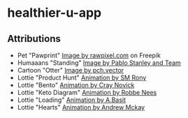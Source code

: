 # healthier-u-app

## Attributions

- Pet "Pawprint" [Image by rawpixel.com](https://www.freepik.com/free-vector/pet-logo-design-paw-vector-animal-shop-business_18246195.htm#query=paw%20print%20svg&position=2&from_view=keyword&track=ais_user&uuid=d8fc24cb-cb2f-4d40-b83d-50740874a785) on Freepik
- Humaaans "Standing" [Image by Pablo Stanley and Team](https://pablostanley.gumroad.com/?recommended_by=library&_gl=1*lkimej*_ga*Nzk4NjMxMDQyLjE3MTc1NzA0ODI.*_ga_6LJN6D94N6*MTcxNzU3MDQ4Mi4xLjEuMTcxNzU3MDU4NS4wLjAuMA..)
- Cartoon "Otter" [Image by pch.vector](https://www.freepik.com/free-vector/set-cartoon-otter-character-thinking-holding-gift-box-cup-coffee-diploma_28189623.htm#fromView=search&page=2&position=16&uuid=8fd1beaa-b407-459c-9644-2ff34ec45331)
- Lottie "Product Hunt" [Animation by SM Rony](https://lottiefiles.com/smrony)
- Lottie "Bento" [Animation by Cray Novick](https://lottiefiles.com/emojivid)
- Lottie "Keto Diagram" [Animation by Robbe Nees](https://lottiefiles.com/robbenees)
- Lottie "Loading" [Animation by A.Basit](https://lottiefiles.com/r4nvty2erk)
- Lottie "Hearts" [Animation by Andrew Mckay](https://lottiefiles.com/andymckay)
